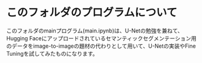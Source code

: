 # このフォルダのプログラムについて

このフォルダのmainプログラム(main.ipynb)は、U-Netの勉強を兼ねて、Hugging Faceにアップロードされているセマンティックセグメンテーション用のデータをimage-to-imageの題材の代わりとして用いて、U-Netの実装やFine Tuningを試してみたものになります。<br>

